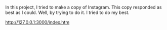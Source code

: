 In this project, I tried to make a copy of Instagram. This copy responded as best as I could. Well, by trying to do it. I tried to do my best.  

http://127.0.0.1:3000/index.htm
